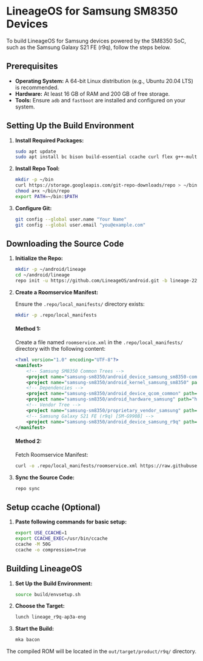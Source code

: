 # LineageOS for Samsung SM8350 Devices

To build LineageOS for Samsung devices powered by the SM8350 SoC, such as the Samsung Galaxy S21 FE (r9q), follow the steps below.

## Prerequisites

- **Operating System:** A 64-bit Linux distribution (e.g., Ubuntu 20.04 LTS) is recommended.
- **Hardware:** At least 16 GB of RAM and 200 GB of free storage.
- **Tools:** Ensure `adb` and `fastboot` are installed and configured on your system.

## Setting Up the Build Environment

1. **Install Required Packages:**
    ```sh
    sudo apt update
    sudo apt install bc bison build-essential ccache curl flex g++-multilib gcc-multilib git git-lfs gnupg gperf imagemagick lib32readline-dev lib32z1-dev libelf-dev liblz4-tool libsdl1.2-dev libssl-dev libxml2 libxml2-utils lzop pngcrush rsync schedtool squashfs-tools xsltproc zip zlib1g-dev
    ```

2. **Install Repo Tool:**
    ```sh
    mkdir -p ~/bin
    curl https://storage.googleapis.com/git-repo-downloads/repo > ~/bin/repo
    chmod a+x ~/bin/repo
    export PATH=~/bin:$PATH
    ```

3. **Configure Git:**
    ```sh
    git config --global user.name "Your Name"
    git config --global user.email "you@example.com"
    ```

## Downloading the Source Code

1. **Initialize the Repo:**
    ```sh
    mkdir -p ~/android/lineage
    cd ~/android/lineage
    repo init -u https://github.com/LineageOS/android.git -b lineage-22.0
    ```

2. **Create a Roomservice Manifest:**

    Ensure the `.repo/local_manifests/` directory exists:
    ```sh
    mkdir -p .repo/local_manifests
    ```

    #### Method 1: 
    
    Create a file named `roomservice.xml` in the `.repo/local_manifests/` directory with the following content:
    ```xml
    <?xml version="1.0" encoding="UTF-8"?>
    <manifest>
        <!-- Samsung SM8350 Common Trees -->
        <project name="samsung-sm8350/android_device_samsung_sm8350-common" path="device/samsung/sm8350-common" remote="github" revision="lineage-22" />
        <project name="samsung-sm8350/android_kernel_samsung_sm8350" path="kernel/samsung/sm8350" remote="github" revision="lineage-22" />
        <!-- Dependencies -->
        <project name="samsung-sm8350/android_device_qcom_common" path="device/qcom/common" remote="github" revision="lineage-22" />
        <project name="samsung-sm8350/android_hardware_samsung" path="hardware/samsung" remote="github" revision="lineage-22.0" />
        <!-- Vendor Tree -->
        <project name="samsung-sm8350/proprietary_vendor_samsung" path="vendor/samsung" remote="github" revision="lineage-22" />
        <!-- Samsung Galaxy S21 FE (r9q) [SM-G990B] -->
        <project name="samsung-sm8350/android_device_samsung_r9q" path="device/samsung/r9q" remote="github" revision="lineage-22" />
    </manifest>
    ```

    #### Method 2:
    Fetch Roomservice Manifest:
    ```sh
    curl -o .repo/local_manifests/roomservice.xml https://raw.githubusercontent.com/samsung-sm8350/.github/refs/heads/main/manifests/roomservice.xml
    ```

4. **Sync the Source Code:**
    ```sh
    repo sync
    ```

## Setup ccache (Optional)
1. **Paste following commands for basic setup:**
    ```sh
    export USE_CCACHE=1
    export CCACHE_EXEC=/usr/bin/ccache
    ccache -M 50G
    ccache -o compression=true
    ```

## Building LineageOS

1. **Set Up the Build Environment:**
    ```sh
    source build/envsetup.sh
    ```

2. **Choose the Target:**
    ```sh
    lunch lineage_r9q-ap3a-eng
    ```

3. **Start the Build:**
    ```sh
    mka bacon
    ```

The compiled ROM will be located in the `out/target/product/r9q/` directory.
